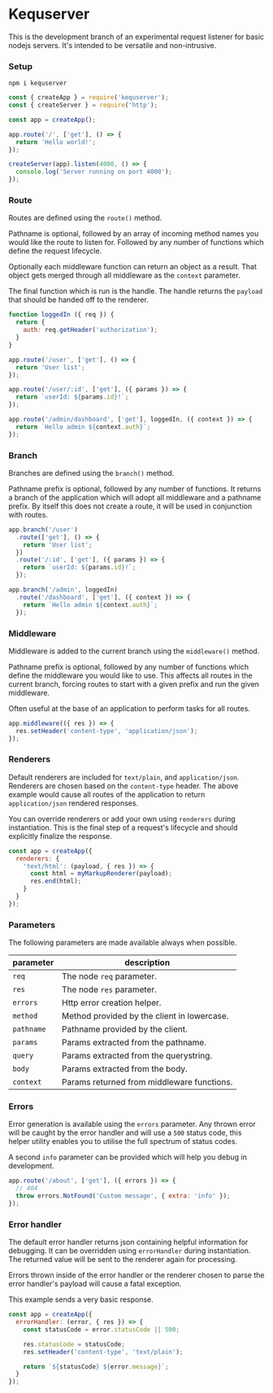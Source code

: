 Kequserver
===

This is the development branch of an experimental request listener for basic nodejs servers. It's intended to be versatile and non-intrusive.

### Setup

```
npm i kequserver
```

```javascript
const { createApp } = require('kequserver');
const { createServer } = require('http');

const app = createApp();

app.route('/', ['get'], () => {
  return 'Hello world!';
});

createServer(app).listen(4000, () => {
  console.log('Server running on port 4000');
});
```

### Route

Routes are defined using the `route()` method.

Pathname is optional, followed by an array of incoming method names you would like the route to listen for. Followed by any number of functions which define the request lifecycle.

Optionally each middleware function can return an object as a result. That object gets merged through all middleware as the `context` parameter.

The final function which is run is the handle. The handle returns the `payload` that should be handed off to the renderer.

```javascript
function loggedIn ({ req }) {
  return {
    auth: req.getHeader('authorization');
  }
}

app.route('/user', ['get'], () => {
  return 'User list';
});

app.route('/user/:id', ['get'], ({ params }) => {
  return `userId: ${params.id}!`;
});

app.route('/admin/dashboard', ['get'], loggedIn, ({ context }) => {
  return `Hello admin ${context.auth}`;
});
```

### Branch

Branches are defined using the `branch()` method.

Pathname prefix is optional, followed by any number of functions. It returns a branch of the application which will adopt all middleware and a pathname prefix. By itself this does not create a route, it will be used in conjunction with routes.

```javascript
app.branch('/user')
  .route(['get'], () => {
    return 'User list';
  })
  .route('/:id', ['get'], ({ params }) => {
    return `userId: ${params.id}!`;
  });

app.branch('/admin', loggedIn)
  .route('/dashboard', ['get'], ({ context }) => {
    return `Hello admin ${context.auth}`;
  });
```

### Middleware

Middleware is added to the current branch using the `middleware()` method.

Pathname prefix is optional, followed by any number of functions which define the middleware you would like to use. This affects all routes in the current branch, forcing routes to start with a given prefix and run the given middleware.

Often useful at the base of an application to perform tasks for all routes.

```javascript
app.middleware(({ res }) => {
  res.setHeader('content-type', 'application/json');
});
```

### Renderers

Default renderers are included for `text/plain`, and `application/json`. Renderers are chosen based on the `content-type` header. The above example would cause all routes of the application to return `application/json` rendered responses.

You can override renderers or add your own using `renderers` during instantiation. This is the final step of a request's lifecycle and should explicitly finalize the response.

```javascript
const app = createApp({
  renderers: {
    'text/html': (payload, { res }) => {
      const html = myMarkupRenderer(payload);
      res.end(html);
    }
  }
});
```

### Parameters

The following parameters are made available always when possible.

| parameter | description |
| - | - |
| `req` | The node `req` parameter. |
| `res` | The node `res` parameter. |
| `errors` | Http error creation helper. |
| `method` | Method provided by the client in lowercase. |
| `pathname` | Pathname provided by the client. |
| `params` | Params extracted from the pathname. |
| `query` | Params extracted from the querystring. |
| `body` | Params extracted from the body. |
| `context` | Params returned from middleware functions. |

### Errors

Error generation is available using the `errors` parameter. Any thrown error will be caught by the error handler and will use a `500` status code, this helper utility enables you to utilise the full spectrum of status codes.

A second `info` parameter can be provided which will help you debug in development.

```javascript
app.route('/about', ['get'], ({ errors }) => {
  // 404
  throw errors.NotFound('Custom message', { extra: 'info' });
});
```

### Error handler

The default error handler returns json containing helpful information for debugging. It can be overridden using `errorHandler` during instantiation. The returned value will be sent to the renderer again for processing.

Errors thrown inside of the error handler or the renderer chosen to parse the error handler's payload will cause a fatal exception.

This example sends a very basic response.

```javascript
const app = createApp({
  errorHandler: (error, { res }) => {
    const statusCode = error.statusCode || 500;

    res.statusCode = statusCode;
    res.setHeader('content-type', 'text/plain');

    return `${statusCode} ${error.message}`;
  }
});
```

